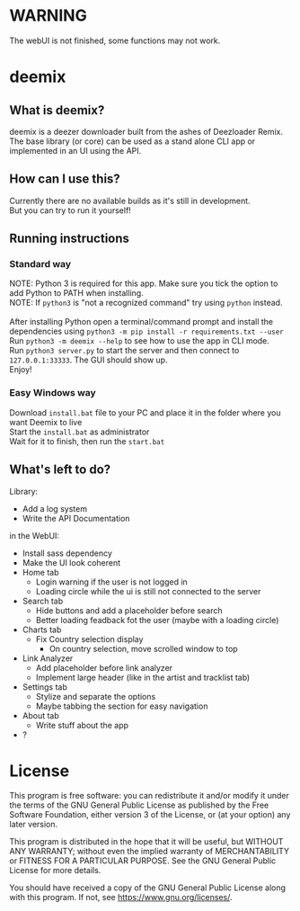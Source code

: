 # WARNING
The webUI is not finished, some functions may not work.

# deemix
## What is deemix?
deemix is a deezer downloader built from the ashes of Deezloader Remix. The base library (or core) can be used as a stand alone CLI app or implemented in an UI using the API.

## How can I use this?
Currently there are no available builds as it's still in development.<br>
But you can try to run it yourself!<br>

## Running instructions
### Standard way
NOTE: Python 3 is required for this app. Make sure you tick the option to add Python to PATH when installing.<br>
NOTE: If `python3` is "not a recognized command" try using `python` instead.<br>
<br>
After installing Python open a terminal/command prompt and install the dependencies using `python3 -m pip install -r requirements.txt --user`<br>
Run `python3 -m deemix --help` to see how to use the app in CLI mode.<br>
Run `python3 server.py` to start the server and then connect to `127.0.0.1:33333`. The GUI should show up.<br>
Enjoy!<br>

### Easy Windows way
Download `install.bat` file to your PC and place it in the folder where you want Deemix to live<br>
Start the `install.bat` as administrator<br>
Wait for it to finish, then run the `start.bat`<br>

## What's left to do?
Library:
- Add a log system
- Write the API Documentation

in the WebUI:
- Install sass dependency
- Make the UI look coherent
- Home tab
	- Login warning if the user is not logged in
	- Loading circle while the ui is still not connected to the server
- Search tab
	- Hide buttons and add a placeholder before search
	- Better loading feadback fot the user (maybe with a loading circle)
- Charts tab
  - Fix Country selection display
	- On country selection, move scrolled window to top
- Link Analyzer
	- Add placeholder before link analyzer
	- Implement large header (like in the artist and tracklist tab)
- Settings tab
	- Stylize and separate the options
	- Maybe tabbing the section for easy navigation
- About tab
	- Write stuff about the app
- ?

# License
This program is free software: you can redistribute it and/or modify
it under the terms of the GNU General Public License as published by
the Free Software Foundation, either version 3 of the License, or
(at your option) any later version.

This program is distributed in the hope that it will be useful,
but WITHOUT ANY WARRANTY; without even the implied warranty of
MERCHANTABILITY or FITNESS FOR A PARTICULAR PURPOSE.  See the
GNU General Public License for more details.

You should have received a copy of the GNU General Public License
along with this program.  If not, see <https://www.gnu.org/licenses/>.
